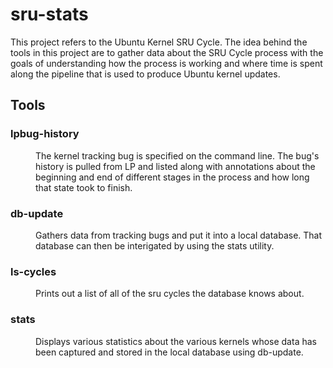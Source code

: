 # sru-stats

This project refers to the Ubuntu Kernel SRU Cycle. The idea behind the tools in this project are to gather data about the SRU Cycle process with the goals of understanding how the process is working and where time is spent along the pipeline that is used to produce Ubuntu kernel updates.

## Tools
### lpbug-history
<div style="margin-left: 40px;">
The kernel tracking bug is specified on the command line. The bug's history is pulled from LP and listed along with annotations about the beginning and end of different stages in the process and how long that state took to finish.
</div>

### db-update
<div style="margin-left: 40px;">
Gathers data from tracking bugs and put it into a local database. That database can then be interigated by using the <bold>stats</bold> utility.
</div>

### ls-cycles
<div style="margin-left: 40px;">
Prints out a list of all of the sru cycles the database knows about.
</div>

### stats
<div style="margin-left: 40px;">
Displays various statistics about the various kernels whose data has been captured and stored in the local database using <bold>db-update</bold>.
</div>
